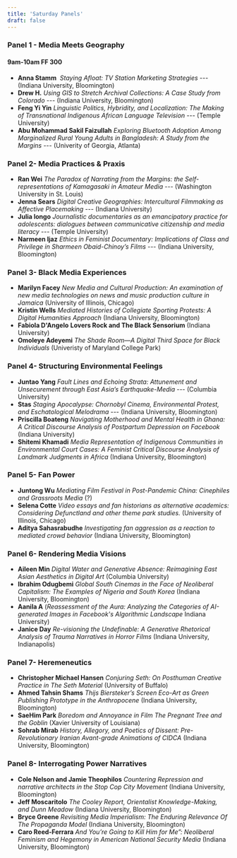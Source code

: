 ```yaml
---
title: 'Saturday Panels'
draft: false
---
```




### Panel 1 - Media Meets Geography ###

#### 9am-10am FF 300 ####

- **Anna Stamm**  *Staying Afloat: TV Station Marketing Strategies* ---
(Indiana University, Bloomington)
- **Drew H.**   *Using GIS to Stretch Archival Collections: A Case Study from Colorado* ---
(Indiana University, Bloomington)
- **Feng Yi Yin**	 *Linguistic Politics, Hybridity, and Localization: The Making of Transnational Indigenous African Language Television* ---
(Temple University)
- **Abu Mohammad Sakil Faizullah** *Exploring Bluetooth Adoption Among Marginalized Rural Young Adults in Bangladesh: A Study from the Margins* ---
(Univerity of Georgia, Atlanta)
 &nbsp;

### Panel 2- Media Practices & Praxis ###

- **Ran Wei** *The Paradox of Narrating from the Margins: the Self-representations of Kamagasaki in Amateur Media* ---
(Washington University in St. Louis)
- **Jenna Sears** *Digital Creative Geographies: Intercultural Filmmaking as Affective Placemaking* ---
(Indiana University)
- **Julia longo**	 *Journalistic documentaries as an emancipatory practice for adolescents: dialogues between communicative citizenship and media literacy* ---
(Temple University)
- **Narmeen Ijaz** *Ethics in Feminist Documentary: Implications of Class and Privilege in Sharmeen Obaid-Chinoy’s Films* --- (Indiana University, Bloomington)
 &nbsp;

### Panel 3- Black Media Experiences ###
- **Marilyn Facey** *New Media and Cultural Production: An examination of new media technologies on news and music production culture in Jamaica* (University of Illinois, Chicago)
- **Kristin Wells**  *Mediated Histories of Collegiate Sporting Protests: A Digital Humanities Approach* (Indiana University, Bloomington)
- **Fabiola D'Angelo**	 **Lovers Rock and The Black Sensorium** (Indiana University)
- **Omoleye Adeyemi**	*The Shade Room—A Digital Third Space for Black Individuals* (Univeristy of Maryland College Park)
 &nbsp;

### Panel 4- Structuring Environmental Feelings ###

- **Juntao Yang**  *Fault Lines and Echoing Strata: Attunement and Unsecurement through East Asia’s Earthquake-Media* --- (Columbia University)
- **Stas**  *Staging Apocalypse: Chornobyl Cinema, Environmental Protest, and Eschatological Melodrama* --- (Indiana University, Bloomington)
- **Priscilla Boateng**  *Navigating Motherhood and Mental Health in Ghana: A Critical Discourse Analysis of Postpartum Depression on Facebook* (Indiana University)
- **Shitemi Khamadi** *Media Representation of Indigenous Communities in Environmental Court Cases: A Feminist Critical Discourse Analysis of Landmark Judgments in Africa* (Indiana University, Bloomington)
&nbsp;

### Panel 5- Fan Power ###
- **Juntong Wu** *Mediating Film Festival in Post-Pandemic China: Cinephiles and Grassroots Media* (?)
- **Selena Cotte** *Video essays and fan historians as alternative academics: Considering Defunctland and other theme park studies.* (University of Illinois, Chicago)
- **Aditya Sahasrabudhe** *Investigating fan aggression as a reaction to mediated crowd behavior* (Indiana University, Bloomington)
&nbsp;

### Panel 6- Rendering Media Visions ###
- **Aileen Min** *Digital Water and Generative Absence: Reimagining East Asian Aesthetics in Digital Art* (Columbia University)
- **Ibrahim Odugbemi** *Global South Cinemas in the Face of Neoliberal Capitalism: The Examples of Nigeria and South Korea* (Indiana University, Bloomington)
- **Aanila	A** (*Reassessment of the Aura: Analyzing the Categories of AI-generated Images in Facebook's Algorithmic Landscape* Indiana University)
- **Janice Day** *Re-visioning the Undefinable: A Generative Rhetorical Analysis of Trauma Narratives in Horror Films* (Indiana University, Indianapolis)
&nbsp;

### Panel 7- Heremeneutics ###
- **Christopher Michael Hansen**  *Conjuring Seth: On Posthuman Creative Practice in The Seth Material*  (University of Buffalo)
- **Ahmed Tahsin Shams** *Thijs Biersteker’s Screen Eco-Art as Green Publishing Prototype in the Anthropocene*  (Indiana University, Bloomington)
- **SaeHim Park** *Boredom and Annoyance in Film The Pregnant Tree and the Goblin* (Xavier University of Louisiana)
- **Sohrab Mirab**  *History, Allegory, and Poetics of Dissent: Pre-Revolutionary Iranian Avant-grade Animations of CIDCA*  (Indiana University, Bloomington)
 &nbsp;

### Panel 8- Interrogating Power Narratives ###
- **Cole Nelson and Jamie Theophilos**	*Countering Repression and narrative architects in the Stop Cop City Movement* (Indiana University, Bloomington)
- **Jeff Moscaritolo** *The Cooley Report, Orientalist Knowledge-Making, and Dunn Meadow* (Indiana University, Bloomington)
- **Bryce Greene**	*Revisiting Media Imperialism: The Enduring Relevance Of The Propaganda Model* (Indiana University, Bloomington)
- **Caro Reed-Ferrara**	*And You’re Going to Kill Him for Me”: Neoliberal Feminism and Hegemony in American National Security Media* (Indiana University, Bloomington)
